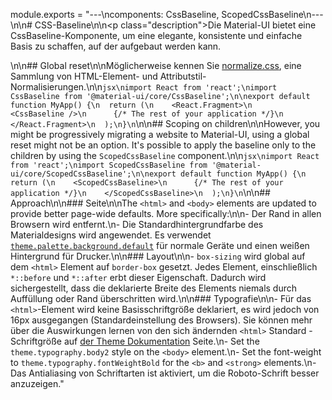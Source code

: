 module.exports = "---\ncomponents: CssBaseline, ScopedCssBaseline\n---\n\n# CSS-Baseline\n\n<p class=\"description\">Die Material-UI bietet eine CssBaseline-Komponente, um eine elegante, konsistente und einfache Basis zu schaffen, auf der aufgebaut werden kann.</p>\n\n## Global reset\n\nMöglicherweise kennen Sie [normalize.css](https://github.com/necolas/normalize.css), eine Sammlung von HTML-Element- und Attributstil-Normalisierungen.\n\n```jsx\nimport React from 'react';\nimport CssBaseline from '@material-ui/core/CssBaseline';\n\nexport default function MyApp() {\n  return (\n    <React.Fragment>\n      <CssBaseline />\n      {/* The rest of your application */}\n    </React.Fragment>\n  );\n}\n```\n\n## Scoping on children\n\nHowever, you might be progressively migrating a website to Material-UI, using a global reset might not be an option. It's possible to apply the baseline only to the children by using the `ScopedCssBaseline` component.\n\n```jsx\nimport React from 'react';\nimport ScopedCssBaseline from '@material-ui/core/ScopedCssBaseline';\n\nexport default function MyApp() {\n  return (\n    <ScopedCssBaseline>\n      {/* The rest of your application */}\n    </ScopedCssBaseline>\n  );\n}\n```\n\n## Approach\n\n### Seite\n\nThe `<html>` and `<body>` elements are updated to provide better page-wide defaults. More specifically:\n\n- Der Rand in allen Browsern wird entfernt.\n- Die Standardhintergrundfarbe des Materialdesigns wird angewendet. Es verwendet [`theme.palette.background.default`](/customization/default-theme/?expand-path=$.palette.background) für normale Geräte und einen weißen Hintergrund für Drucker.\n\n### Layout\n\n- `box-sizing` wird global auf dem `<html>` Element auf `border-box` gesetzt. Jedes Element, einschließlich `*::before` und `*::after` erbt dieser Eigenschaft. Dadurch wird sichergestellt, dass die deklarierte Breite des Elements niemals durch Auffüllung oder Rand überschritten wird.\n\n### Typografie\n\n- Für das `<html>`-Element wird keine Basisschriftgröße deklariert, es wird jedoch von 16px ausgegangen (Standardeinstellung des Browsers). Sie können mehr über die Auswirkungen lernen von den sich ändernden `<html>` Standard - Schriftgröße auf [der Theme Dokumentation](/customization/typography/#typography-html-font-size) Seite.\n- Set the `theme.typography.body2` style on the `<body>` element.\n- Set the font-weight to `theme.typography.fontWeightBold` for the `<b>` and `<strong>` elements.\n- Das Antialiasing von Schriftarten ist aktiviert, um die Roboto-Schrift besser anzuzeigen."